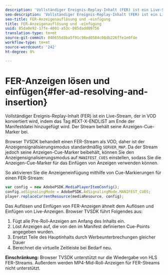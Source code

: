 ```yaml
---
description: 'Vollständiger Ereignis-Replay-Inhalt (FER) ist ein Live-Stream, der in VOD konvertiert wird, indem das Tag #EXT-X-ENDLIST am Ende der Manifestdatei hinzugefügt wird. Der Stream behält seine Anzeigen-Cue-Marker bei.'
seo-description: 'Vollständiger Ereignis-Replay-Inhalt (FER) ist ein Live-Stream, der in VOD konvertiert wird, indem das Tag #EXT-X-ENDLIST am Ende der Manifestdatei hinzugefügt wird. Der Stream behält seine Anzeigen-Cue-Marker bei.'
seo-title: FER-Anzeigenauflösung und -einfügung
title: FER-Anzeigenauflösung und -einfügung
uuid: 85da0e92-17fe-4001-a53c-085dadd09756
translation-type: tm+mt
source-git-commit: 040655d8ba5f91c98ed0584c08db226ffe1e0f4e
workflow-type: tm+mt
source-wordcount: '242'
ht-degree: 0%

---
```



# FER-Anzeigen lösen und einfügen{#fer-ad-resolving-and-insertion}

Vollständiger Ereignis-Replay-Inhalt (FER) ist ein Live-Stream, der in VOD konvertiert wird, indem das Tag #EXT-X-ENDLIST am Ende der Manifestdatei hinzugefügt wird. Der Stream behält seine Anzeigen-Cue-Marker bei.

Browser TVSDK behandelt einen FER-Stream als VOD, daher ist der Anzeigensignalisierungsmodus standardmäßig `SERVER_MAP`. Da der Stream jedoch seine Anzeigen-Cue-Marker beibehält, können Sie den Anzeigensignalisierungsmodus auf `MANIFEST_CUES` einstellen, sodass Sie die Anzeigen-Cue-Marker für das Einfügen von Anzeigen verwenden können.

So aktivieren Sie die Anzeigeneinfügung mithilfe von Cue-Markierungen für einen FER-Stream:

```js
var config = new AdobePSDK.MediaPlayerItemConfig(); 
config.adSignalingMode = AdobePSDK.AdSignalingMode.MANIFEST_CUES; 
player.replaceCurrentResource(mediaResource, config);
```

Das Auflösen und Einfügen von FER-Anzeigen ähnelt dem Auflösen und Einfügen von Live-Anzeigen. Browser TVSDK führt Folgendes aus:

1. Fügt alle Pre-Roll-Anzeigen am Anfang des Inhalts ein.
1. Löst Anzeigen auf, die von den im Manifest definierten Cue-Points angegeben wurden.
1. Ersetzt Teile des Hauptinhalts durch Werbeunterbrechungen gleicher Dauer
1. Berechnet die virtuelle Zeitleiste bei Bedarf neu.

**Einschränkung:** Browser TVSDK unterstützt nur die Wiedergabe von HLS FER-Streams. Außerdem werden MP4-Mid-Roll-Anzeigen für FER-Streams nicht unterstützt.
